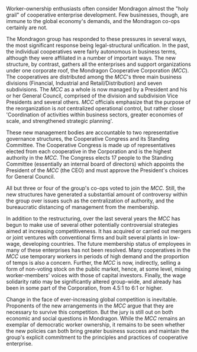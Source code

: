 Worker-ownership enthusiasts often consider
Mondragon almost the "holy grail" of cooperative
enterprise development. Few businesses, though,
are immune to the global economy's demands, and
the Mondragon co-ops certainly are not.

The Mondragon group has responded to these
pressures in several ways, the most significant
response being legal-structural unification. In the
past, the individual cooperatives were fairly
autonomous in business terms, although they were
affiliated in a number of important ways. The new
structure, by contrast, gathers all the enterprises
and support organizations under one corporate
roof, the Mondragon Cooperative Corporation
(_MCC_). The cooperatives are distributed among
the _MCC_'s three main business divisions
(Financial, Industrial and Retail/Distribution) and
seven subdivisions. The _MCC_ as a whole is now
managed by a President and his or her General
Council, comprised of the division and
subdivision Vice Presidents and several others.
_MCC_ officials emphasize that the purpose of the
reorganization is _not_ centralized operational
control, but rather closer 'Coordination of activities
within business sectors, greater economies of
scale, and strengthened strategic planning'.

These new management bodies are
accountable to two representative governance
structures, the Cooperative Congress and its
Standing Committee. The Cooperative Congress is
made up of representatives elected from each
cooperative in the Corporation and is the highest
authority in the _MCC_. The Congress elects 17
people to the Standing Committee (essentially an
internal board of directors) which appoints the
President of the _MCC_ (the CEO) and must approve the President's choices for General Council.

All but three or four of the group's co-ops
voted to join the _MCC_. Still, the new structures
have generated a substantial amount of controversy
within the group over issues such as the
centralization of authority, and the bureaucratic
distancing of management from the membership.

In addition to the restructuring, over the last
several years the _MCC_ has begun to make use of
several other potentially controversial strategies
aimed at increasing competitiveness. It has
acquired or carried out mergers or joint ventures
with conventional firms and built several plants
in low-wage, developing countries. The future
membership status of employees in many of these
enterprises has not been resolved. Many
cooperatives in the _MCC_ use temporary workers in
periods of high demand and the proportion of
temps is also a concern. Further, the _MCC_ is now,
indirectly, selling a form of non-voting stock on
the public market, hence, at some level, mixing
worker-members' voices with those of capital
investors. Finally, the wage solidarity ratio may be
significantly altered group-wide, and already has
been in some part of the Corporation, from 4.5:1 to
6:1 or higher.

Change in the face of ever-increasing global
competition is inevitable. Proponents of the new
arrangements in the _MCC_ argue that they are
necessary to survive this competition. But the jury
is still out on both economic and social questions
in Mondragon. While the _MCC_ remains an
exemplar of democratic worker ownership, it
remains to be seen whether the new policies can
both bring greater business success and maintain
the group's explicit commitment to the principles
and practices of cooperative enterprise.
